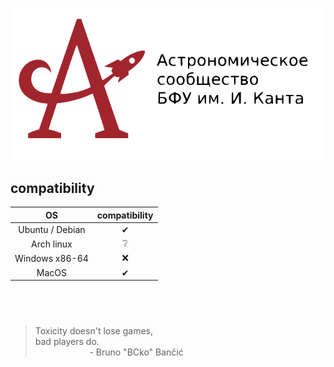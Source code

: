 <p align="center"><a href="https://astromodel.ru"><img alt="Astromodel" src="./configurator/static/images/logo.svg"></a></p>


## compatibility ##

|        OS       | compatibility |
|:---------------:|:-------------:|
| Ubuntu / Debian |  ✔   |   ✔  |
|   Arch  linux   |   ❔   |   ❔   |
| Windows  x86-64 |  ❌   |   ❌  |
|      MacOS      |  ✔   |   ✔  |

## &nbsp; ##

> Toxicity doesn't lose games, <br>
> bad players do. <br>
> &nbsp;&nbsp;&nbsp;&nbsp;&nbsp;&nbsp;&nbsp;&nbsp;&nbsp;&nbsp;&nbsp;&nbsp;&nbsp;&nbsp;&nbsp;&nbsp;&nbsp;&nbsp;&nbsp;&nbsp;&nbsp;&nbsp;\- Bruno "BCko" Bančić
